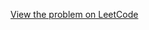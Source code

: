[View the problem on LeetCode](https://leetcode.com/problems/generate-a-string-with-characters-that-have-odd-counts/)

